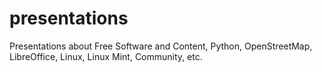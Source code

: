 # presentations
Presentations about Free Software and Content, Python, OpenStreetMap, LibreOffice, Linux, Linux Mint, Community, etc.
